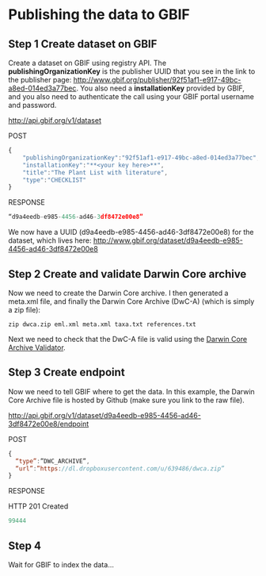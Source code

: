 Publishing the data to GBIF
===========================



## Step 1 Create dataset on GBIF

Create a dataset on GBIF using registry API. The **publishingOrganizationKey** is the publisher UUID that you see in the link to the publisher page: http://www.gbif.org/publisher/92f51af1-e917-49bc-a8ed-014ed3a77bec. You also need a **installationKey** provided by GBIF, and you also need to authenticate the call using your GBIF portal username and password.

http://api.gbif.org/v1/dataset

POST

```javascript
{
	"publishingOrganizationKey":"92f51af1-e917-49bc-a8ed-014ed3a77bec",
	"installationKey":"**<your key here>**",
	"title":"The Plant List with literature",
	"type":"CHECKLIST" 
}
```
RESPONSE

```javascript
“d9a4eedb-e985-4456-ad46-3df8472e00e8”
```

We now have a UUID (d9a4eedb-e985-4456-ad46-3df8472e00e8) for the dataset, which lives here: http://www.gbif.org/dataset/d9a4eedb-e985-4456-ad46-3df8472e00e8

## Step 2 Create and validate Darwin Core archive

Now we need to create the Darwin Core archive. 
I then generated a meta.xml file, and finally the Darwin Core Archive (DwC-A) (which is simply a zip file):

```
zip dwca.zip eml.xml meta.xml taxa.txt references.txt
```

Next we need to check that the DwC-A file is valid using the [Darwin Core Archive Validator](http://tools.gbif.org/dwca-validator/).

## Step 3 Create endpoint

Now we need to tell GBIF where to get the data. In this example, the Darwin Core Archive file is hosted by Github (make sure you link to the raw file).

http://api.gbif.org/v1/dataset/d9a4eedb-e985-4456-ad46-3df8472e00e8/endpoint

POST
```javascript
{
  “type”:”DWC_ARCHIVE”,
  “url”:”https://dl.dropboxusercontent.com/u/639486/dwca.zip”
}
```

RESPONSE 

HTTP 201 Created

```javascript
99444
```

## Step 4

Wait for GBIF to index the data…




